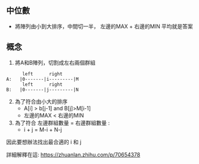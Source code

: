 ## 中位數
+ 將陣列由小到大排序，中間切一半， 左邊的MAX + 右邊的MIN 平均就是答案

## 概念

1. 將A和B陣列，切割成左右兩個群組

```
      left      right
A:   |0-------|i---------|M
      left      right
B:   |0-------|j---------|N
```


2. 為了符合由小大的排序
    + A[i] > b[j-1] and B[j]>M[i-1]
    + 左邊的MAX < 右邊的MIN 
3. 為了符合 左邊群組數量 = 右邊群組數量 :
    + i + j = M-i + N-j
  
  
因此要想辦法找出最合適的 i 和 j

詳細解釋在這: https://zhuanlan.zhihu.com/p/70654378
